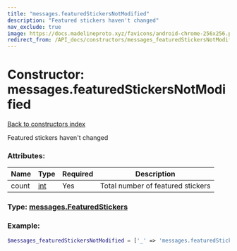 ```yaml
---
title: "messages.featuredStickersNotModified"
description: "Featured stickers haven't changed"
nav_exclude: true
image: https://docs.madelineproto.xyz/favicons/android-chrome-256x256.png
redirect_from: /API_docs/constructors/messages_featuredStickersNotModified.html
---
```

# Constructor: messages.featuredStickersNotModified  
[Back to constructors index](index.md)



Featured stickers haven't changed

### Attributes:

| Name     |    Type       | Required | Description |
|----------|---------------|----------|-------------|
|count|[int](../types/int.md) | Yes|Total number of featured stickers|



### Type: [messages.FeaturedStickers](../types/messages.FeaturedStickers.md)


### Example:

```php
$messages_featuredStickersNotModified = ['_' => 'messages.featuredStickersNotModified', 'count' => int];
```  
